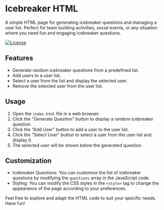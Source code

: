 # Icebreaker HTML

A simple HTML page for generating icebreaker questions and managing a user list. Perfect for team building activities, social events, or any situation where you need fun and engaging icebreaker questions.

[![License](https://img.shields.io/badge/license-MIT-blue.svg)](https://opensource.org/licenses/MIT)

## Features

- Generate random icebreaker questions from a predefined list.
- Add users to a user list.
- Select a user from the list and display the selected user.
- Remove the selected user from the user list.

## Usage

1. Open the `index.html` file in a web browser.
2. Click the "Generate Question" button to display a random icebreaker question.
3. Click the "Add User" button to add a user to the user list.
4. Click the "Select User" button to select a user from the user list and display it.
5. The selected user will be shown below the generated question.

## Customization

- Icebreaker Questions: You can customize the list of icebreaker questions by modifying the `questions` array in the JavaScript code.
- Styling: You can modify the CSS styles in the `<style>` tag to change the appearance of the page according to your preferences.

Feel free to explore and adapt the HTML code to suit your specific needs. Have fun!

